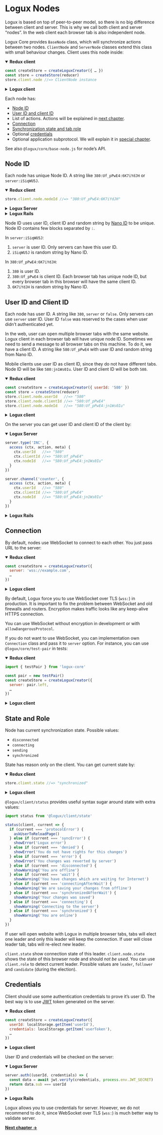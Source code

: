 # Logux Nodes

Logux is based on top of peer-to-peer model, so there is no big difference between client and server. This is why we call both client and server “nodes”. In the web client each browser tab is also independent node.

Logux Core provides `BaseNode` class, which will synchronize actions between two nodes. `ClientNode` and `ServerNode` classes extend this class with small behaviour changes. Client uses this node inside:

<details open><summary><b>Redux client</b></summary>

```js
const createStore = createLoguxCreator({ … })
const store = createStore(reducer)
store.client.node //=> ClientNode instance
```

</details>
<details><summary><b>Logux client</b></summary>

```js
const client = new CrossTabClient({ … })
client.node //=> ClientNode instance
```

</details>

Each node has:

* [Node ID](#node-id)
* [User ID and client ID](#user-id-and-client-id)
* List of actions. Actions will be explained in [next chapter].
* [Connection](#connection)
* [Synchronization state and tab role](#state-and-role)
* Optional [credentials](#credentials)
* Optional application subprotocol. We will explain it in [special chapter].

See also `@logux/core/base-node.js` for node’s API.

[special chapter]: ./6-subprotocol.md
[next chapter]: ./2-action.md


## Node ID

Each node has unique Node ID. A string like `380:Uf_pPwE4:6K7iYdJH` or `server:iSiqWU5J`.

<details open><summary><b>Redux client</b></summary>

```js
store.client.node.nodeId //=> "380:Uf_pPwE4:6K7iYdJH"
```

</details>
<details><summary><b>Logux Server</b></summary>

```js
server.nodeId //=> "server:iSiqWU5J"
```

</details>
<details><summary><b>Logux Rails</b></summary>

```ruby
Logux::Node.instance.node_id #=> "server:iSiqWU5J"
```

</details>

Node ID uses user ID, client ID and random string by [Nano ID] to be unique. Node ID contains few blocks separated by `:`.

In `server:iSiqWU5J`:

1. `server` is user ID. Only servers can have this user ID.
2. `iSiqWU5J` is random string by Nano ID.

In `380:Uf_pPwE4:6K7iYdJH`:

1. `380` is user ID.
2. `380:Uf_pPwE4` is client ID. Each browser tab has unique node ID, but every browser tab in this browser will have the same client ID.
3. `6K7iYdJH` is random string by Nano ID.

[Nano ID]: https://github.com/ai/nanoid/


## User ID and Client ID

Each node has user ID. A string like `380`, `server` or `false`. Only servers can use `server` user ID. User ID `false` was reserved to the cases when user didn’t authenticated yet.

In the web, user can open multiple browser tabs with the same website. Logux client in each browser tab will have unique node ID. Sometimes we need to send a message to all browser tabs on this machine. To do it, we have a client ID. A string like `580:Uf_pPwE4` with user ID and random string from Nano ID.

Mobile clients use user ID as client ID, since they do not have different tabs. Node ID will be like `580:jn1Ws0Iu`. User ID and client ID will be both `580`.

<details open><summary><b>Redux client</b></summary>

```js
const createStore = createLoguxCreator({ userId: '580' })
const store = createStore(reducer)
store.client.node.userId   //=> "580"
store.client.node.clientId //=> "580:Uf_pPwE4"
store.client.node.nodeId   //=> "580:Uf_pPwE4:jn1Ws0Iu"
```

</details>
<details><summary><b>Logux client</b></summary>

```js
const client = new CrossTabClient({ userId: '580', … })
client.node.userId   //=> "580"
client.node.clientId //=> "580:Uf_pPwE4"
client.node.nodeId   //=> "580:Uf_pPwE4:jn1Ws0Iu"
```

</details>

On the server you can get user ID and client ID of the client by:

<details open><summary><b>Logux Server</b></summary>

```js
server.type('INC', {
  access (ctx, action, meta) {
    ctx.userId   //=> "580"
    ctx.clientId //=> "580:Uf_pPwE4"
    ctx.nodeId   //=> "580:Uf_pPwE4:jn1Ws0Iu"
  }
})

server.channel('counter', {
  access (ctx, action, meta) {
    ctx.userId   //=> "580"
    ctx.clientId //=> "580:Uf_pPwE4"
    ctx.nodeId   //=> "580:Uf_pPwE4:jn1Ws0Iu"
  }
})
```

</details>
<details><summary><b>Logux Rails</b></summary>

```ruby
module Actions
  class Inc < Actions::Base
    def inc
      user_id   #=> "580"
      client_id #=> "580:Uf_pPwE4"
      node_id   #=> "580:Uf_pPwE4:jn1Ws0Iu"
    end
  end
end
```

</details>


## Connection

By default, nodes use WebSocket to connect to each other. You just pass URL to the server:

<details open><summary><b>Redux client</b></summary>

```js
const createStore = createLoguxCreator({
  server: 'wss://example.com',
  …
})
```

</details>
<details><summary><b>Logux client</b></summary>

```js
const client = new CrossTabClient({
  server: 'wss://example.com',
  …
})
```

</details>

By default, Logux force you to use WebSocket over TLS (`wss:`) in production. It is important to fix the problem between WebSocket and old firewalls and routers. Encryption makes traffic looks like any keep-alive HTTPS connection.

You can use WebSocket without encryption in development or with `allowDangerousProtocol`.

If you do not want to use WebSocket, you can implementation own `Connection` class and pass it to `server` option. For instance, you can use `@logux/core/test-pair` in tests:

<details open><summary><b>Redux client</b></summary>

```js
import { testPair } from 'logux-core'

const pair = new testPair()
const createStore = createLoguxCreator({
  server: pair.left,
  …
})
```

</details>
<details><summary><b>Logux client</b></summary>

```js
import { testPair } from 'logux-core'

const pair = new testPair()
const client = new CrossTabClient({
  server: pair.left,
  …
})
```

</details>


## State and Role

Node has current synchronization state. Possible values:

* `disconnected`
* `connecting`
* `sending`
* `synchronized`

State has reason only on the client. You can get current state by:

<details open><summary><b>Redux client</b></summary>

```js
store.client.state //=> "synchronized"
```

</details>
<details><summary><b>Logux client</b></summary>

```js
client.state //=> "synchronized"
```

</details>

`@logux/client/status` provides useful syntax sugar around state with extra values:

```js
import status from '@logux/client/state'

status(client, current => {
  if (current === 'protocolError') {
    askUserToReloadPage()
  } else if (current === 'syncError') {
    showError('Logux error')
  } else if (current === 'denied') {
    showError('You do not have rights for this changes')
  } else if (current === 'error') {
    showError('You changes was reverted by server')
  } else if (current === 'disconnected') {
    showWarning('You are offline')
  } else if (current === 'wait') {
    showWarning('You have changes which are waiting for Internet')
  } else if (current === 'connectingAfterWait') {
    showWarning('We are saving your changes from offline')
  } else if (current === 'synchronizedAfterWait') {
    showWarning('Your changes was saved')
  } else if (current === 'connecting') {
    showWarning('Connecting to the server')
  } else if (current === 'synchronized') {
    showWarning('You are online')
  }
})
```

If user will open website with Logux in multiple browser tabs, tabs will elect one leader and only this leader will keep the connection. If user will close leader tab, tabs will re-elect new leader.

`client.state` show connection state of this leader. `client.node.state` shows the state of this browser node and should *not be used*. You can use `client.role` to detect current leader. Possible values are `leader`, `follower` and `candidate` (during the election).


## Credentials

Client should use some authentication credentials to prove it’s user ID. The best way is to use [JWT] token generated on the server.

<details open><summary><b>Redux client</b></summary>

```js
const createStore = createLoguxCreator({
  userId: localStorage.getItem('userId'),
  credentials: localStorage.getItem('userToken'),
  …
})
```

</details>
<details><summary><b>Logux client</b></summary>

```js
const client = new CrossTabClient({
  userId: localStorage.getItem('userId'),
  credentials: localStorage.getItem('userToken'),
  …
})
```

</details>

User ID and credentials will be checked on the server:

<details open><summary><b>Logux Server</b></summary>

```js
server.auth((userId, credentials) => {
  const data = await jwt.verify(credentials, process.env.JWT_SECRET)
  return data.sub === userId
})
```

</details>
<details><summary><b>Logux Rails</b></summary>

```ruby
config.auth_rule = lambda do |user_id, token|
  data = JWT.decode token, ENV['JWT_SECRET'], { algorithm: 'HS256' }
  data[0]['sub'] == user_id
end
```

</details>

Logux allows you to use credentials for server. However, we do not recommend to do it, since WebSocket over TLS (`wss:`) is much better way to validate server.

[JWT]: https://jwt.io/introduction/


**[Next chapter →](./2-action.md)**
